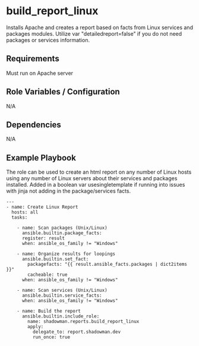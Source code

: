 build_report_linux
========

Installs Apache and creates a report based on facts from Linux services and packages modules. Utilize var "detailedreport=false" if you do not need packages or services information.

Requirements
------------

Must run on Apache server

Role Variables / Configuration
--------------

N/A

Dependencies
------------

N/A

Example Playbook
----------------

The role can be used to create an html report on any number of Linux hosts using any number of Linux servers about their services and packages installed. Added in a boolean var usesingletemplate if running into issues with jinja not adding in the package/services facts.


```
---
- name: Create Linux Report
  hosts: all
  tasks:
  
    - name: Scan packages (Unix/Linux)
      ansible.builtin.package_facts:
      register: result
      when: ansible_os_family != "Windows"

    - name: Organize results for loopings
      ansible.builtin.set_fact:
        packagefacts: "{{ result.ansible_facts.packages | dict2items }}"
        cacheable: true
      when: ansible_os_family != "Windows"

    - name: Scan services (Unix/Linux)
      ansible.builtin.service_facts:
      when: ansible_os_family != "Windows"

    - name: Build the report
      ansible.builtin.include_role:
        name: shadowman.reports.build_report_linux
        apply:
          delegate_to: report.shadowman.dev
          run_once: true      
```

